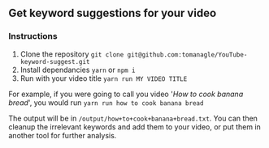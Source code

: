 ## Get keyword suggestions for your video

### Instructions

1. Clone the repository `git clone git@github.com:tomanagle/YouTube-keyword-suggest.git`
2. Install dependancies `yarn` or `npm i`
3. Run with your video title `yarn run MY VIDEO TITLE`

For example, if you were going to call you video '*How to cook banana bread*', you would run `yarn run how to cook banana bread`

The output will be in `/output/how+to+cook+banana+bread.txt`. You can then cleanup the irrelevant keywords and add them to your video, or put them in another tool for further analysis.